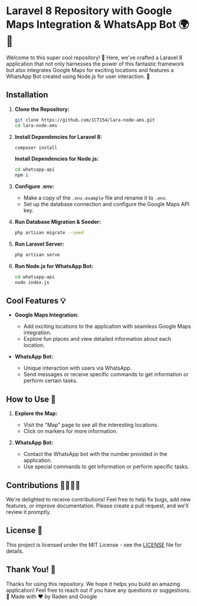 # Laravel 8 Repository with Google Maps Integration & WhatsApp Bot 🌍🤖

Welcome to this super cool repository! 👋 Here, we've crafted a Laravel 8 application that not only harnesses the power of this fantastic framework but also integrates Google Maps for exciting locations and features a WhatsApp Bot created using Node.js for user interaction. 🚀

## Installation

1. **Clone the Repository:**
    ```bash
    git clone https://github.com/ICT154/lara-node-ams.git
    cd lara-node-ams
    ```

2. **Install Dependencies for Laravel 8:**
    ```bash
    composer install
    ```
    **Install Dependencies for Node.js:**

    ```bash
    cd whatsapp-api
    npm i
    ```
    

4. **Configure .env:**
    - Make a copy of the `.env.example` file and rename it to `.env`.
    - Set up the database connection and configure the Google Maps API key.

5. **Run Database Migration & Seeder:**
    ```bash
    php artisan migrate --seed
    ```

6. **Run Laravel Server:**
    ```bash
    php artisan serve
    ```

7. **Run Node.js for WhatsApp Bot:**
    ```bash
    cd whatsapp-api
    node index.js
    ```

## Cool Features 💡

- **Google Maps Integration:**
    - Add exciting locations to the application with seamless Google Maps integration.
    - Explore fun places and view detailed information about each location.

- **WhatsApp Bot:**
    - Unique interaction with users via WhatsApp.
    - Send messages or receive specific commands to get information or perform certain tasks.

## How to Use 🚀

1. **Explore the Map:**
    - Visit the "Map" page to see all the interesting locations.
    - Click on markers for more information.

2. **WhatsApp Bot:**
    - Contact the WhatsApp bot with the number provided in the application.
    - Use special commands to get information or perform specific tasks.

## Contributions 👩‍💻👨‍💻

We're delighted to receive contributions! Feel free to help fix bugs, add new features, or improve documentation. Please create a pull request, and we'll review it promptly.

## License 📄

This project is licensed under the MIT License - see the [LICENSE](LICENSE) file for details.

## Thank You! 🙌

Thanks for using this repository. We hope it helps you build an amazing application! Feel free to reach out if you have any questions or suggestions. 🌟
Made with ❤️ by Raden and Google 
